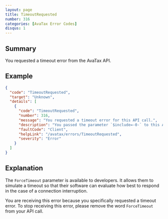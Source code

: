 ```yaml
---
layout: page
title: TimeoutRequested
number: 316
categories: [AvaTax Error Codes]
disqus: 1
---
```


## Summary

You requested a timeout error from the AvaTax API.

## Example

```json
{
  "code": "TimeoutRequested",
  "target": "Unknown",
  "details": [
    {
      "code": "TimeoutRequested",
      "number": 316,
      "message": "You requested a timeout error for this API call.",
      "description": "You passed the parameter `$include=-0-` to this API.  The `ForceTimeout` include option simulates a timeout error to make tests easier.  To stop receiving this error code, remove the word `ForceTimeout`.",
      "faultCode": "Client",
      "helpLink": "/avatax/errors/TimeoutRequested",
      "severity": "Error"
    }
  ]
}
```

## Explanation

The `ForceTimeout` parameter is available to developers.  It allows them to simulate a timeout so that their software can evaluate how best to respond in the case of a connection interruption.

You are receiving this error because you specifically requested a timeout error.  To stop receiving this error, please remove the word `ForceTimeout` from your API call.
